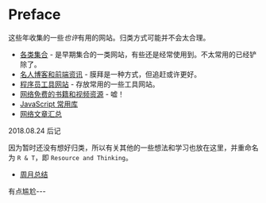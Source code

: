 # Preface

这些年收集的一些*也许*有用的网站。归类方式可能并不会太合理。

+ [各类集合](./Reference.md) - 是早期集合的一类网站，有些还是经常使用到。不太常用的已经铲除了。
+ [名人博客和前端资讯](./People-In-Konw.md) - 膜拜是一种方式，但追赶或许更好。
+ [程序员工具网站](./Tools-Resource.md) - 存放常用的一些工具网站。
+ [网络免费的书籍和视频资源](./Free-Book-Resources.md) - 嘘！
+ [JavaScript 常用库](./Libraries.md)
+ [网络文章汇总](./Online-Resources.md)

2018.08.24 后记

因为暂时还没有想好归类，所以有关其他的一些想法和学习也放在这里，并重命名为 `R & T`，即 `Resource and Thinking`。

+ [周月总结](./Summarize-Your-Career.md)

有点尴尬---
